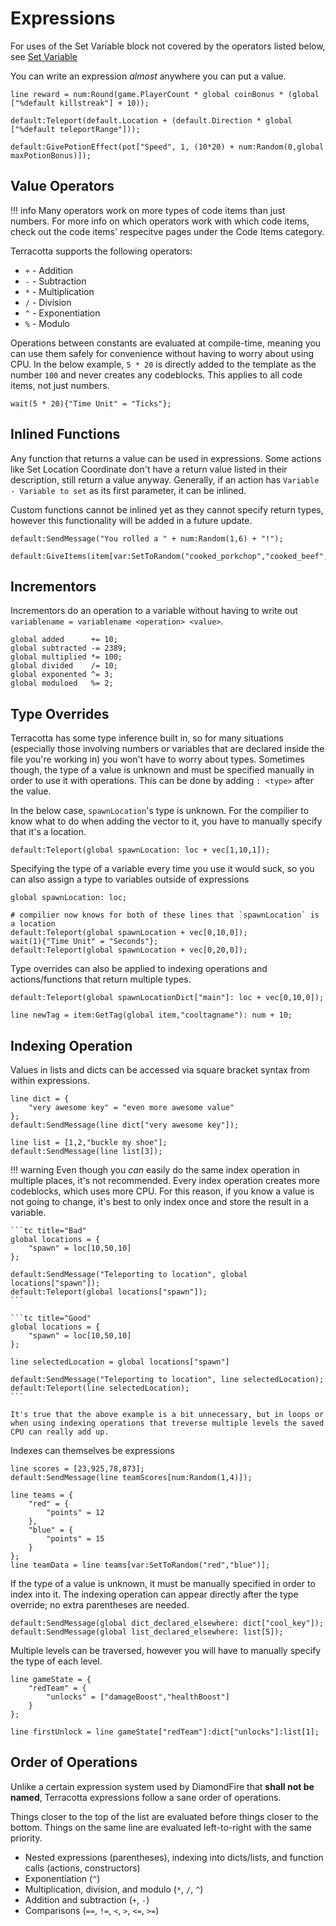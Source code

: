 # Expressions

For uses of the Set Variable block not covered by the operators listed below, see [Set Variable](../codeblocks/set_var.md)

You can write an expression *almost* anywhere you can put a value.

```tc title="Examples"
line reward = num:Round(game.PlayerCount * global coinBonus * (global ["%default killstreak"] + 10));

default:Teleport(default.Location + (default.Direction * global ["%default teleportRange"]));

default:GivePotionEffect(pot["Speed", 1, (10*20) + num:Random(0,global maxPotionBonus)]);
```

## Value Operators

!!! info
    Many operators work on more types of code items than just numbers. For more info on which operators work with which code items, check out the code items' respecitve pages under the Code Items category.

Terracotta supports the following operators:

 - `+` - Addition
 - `-` - Subtraction
 - `*` - Multiplication
 - `/` - Division
 - `^` - Exponentiation
 - `%` - Modulo

Operations between constants are evaluated at compile-time, meaning you can use them safely for convenience without having to worry about using CPU. In the below example, `5 * 20` is directly added to the template as the number `100` and never creates any codeblocks. This applies to all code items, not just numbers.

```tc
wait(5 * 20){"Time Unit" = "Ticks"};
```

## Inlined Functions
Any function that returns a value can be used in expressions. Some actions like Set Location Coordinate don't have a return value listed in their description, still return a value anyway. Generally, if an action has `Variable - Variable to set` as its first parameter, it can be inlined.

Custom functions cannot be inlined yet as they cannot specify return types, however this functionality will be added in a future update.

```tc title="Examples"
default:SendMessage("You rolled a " + num:Random(1,6) + "!");

default:GiveItems(item[var:SetToRandom("cooked_porkchop","cooked_beef","golden_carrot"),16]);
```

## Incrementors
Incrementors do an operation to a variable without having to write out `variablename = variablename <operation> <value>`.

```tc title="Incremetors"
global added      += 10;
global subtracted -= 2389;
global multiplied *= 100;
global divided    /= 10;
global exponented ^= 3;
global moduloed   %= 2;
```

## Type Overrides
Terracotta has some type inference built in, so for many situations (especially those involving numbers or variables that are declared inside the file you're working in) you won't have to worry about types. Sometimes though, the type of a value is unknown and must be specified manually in order to use it with operations. This can be done by adding `: <type>` after the value.

In the below case, `spawnLocation`'s type is unknown. For the compilier to know what to do when adding the vector to it, you have to manually specify that it's a location.
```tc
default:Teleport(global spawnLocation: loc + vec[1,10,1]);
```


Specifying the type of a variable every time you use it would suck, so you can also assign a type to variables outside of expressions
```tc
global spawnLocation: loc;

# compilier now knows for both of these lines that `spawnLocation` is a location
default:Teleport(global spawnLocation + vec[0,10,0]);
wait(1){"Time Unit" = "Seconds"};
default:Teleport(global spawnLocation + vec[0,20,0]);
```


Type overrides can also be applied to indexing operations and actions/functions that return multiple types.

```tc
default:Teleport(global spawnLocationDict["main"]: loc + vec[0,10,0]);

line newTag = item:GetTag(global item,"cooltagname"): num + 10;
```


## Indexing Operation

Values in lists and dicts can be accessed via square bracket syntax from within expressions.

```tc
line dict = {
    "very awesome key" = "even more awesome value"
};
default:SendMessage(line dict["very awesome key"]);

line list = [1,2,"buckle my shoe"];
default:SendMessage(line list[3]);
```

!!! warning
    Even though you *can* easily do the same index operation in multiple places, it's not recommended. Every index operation creates more codeblocks, which uses more CPU. For this reason, if you know a value is not going to change, it's best to only index once and store the result in a variable.

    ```tc title="Bad"
    global locations = {
        "spawn" = loc[10,50,10]
    };

    default:SendMessage("Teleporting to location", global locations["spawn"]);
    default:Teleport(global locations["spawn"]);
    ```

    ```tc title="Good"
    global locations = {
        "spawn" = loc[10,50,10]
    };

    line selectedLocation = global locations["spawn"]

    default:SendMessage("Teleporting to location", line selectedLocation);
    default:Teleport(line selectedLocation);
    ```

    It's true that the above example is a bit unnecessary, but in loops or when using indexing operations that treverse multiple levels the saved CPU can really add up.

Indexes can themselves be expressions
```tc
line scores = [23,925,78,873];
default:SendMessage(line teamScores[num:Random(1,4)]);

line teams = {
    "red" = {
        "points" = 12
    },
    "blue" = {
        "points" = 15
    }
};
line teamData = line teams[var:SetToRandom("red","blue")];
```

If the type of a value is unknown, it must be manually specified in order to index into it. The indexing operation can appear directly after the type override; no extra parentheses are needed.
```tc
default:SendMessage(global dict_declared_elsewhere: dict["cool_key"]);
default:SendMessage(global list_declared_elsewhere: list[5]);
```

Multiple levels can be traversed, however you will have to manually specify the type of each level.
```tc
line gameState = {
    "redTeam" = {
        "unlocks" = ["damageBoost","healthBoost"]
    }
};

line firstUnlock = line gameState["redTeam"]:dict["unlocks"]:list[1];
```

## Order of Operations

Unlike a certain expression system used by DiamondFire that **shall not be named**, Terracotta expressions follow a sane order of operations.

Things closer to the top of the list are evaluated before things closer to the bottom. Things on the same line are evaluated left-to-right with the same priority.

- Nested expressions (parentheses), indexing into dicts/lists, and function calls (actions, constructors)
- Exponentiation (`^`)
- Multiplication, division, and modulo (`*`, `/`, `^`)
- Addition and subtraction (`+`, `-`)
- Comparisons (`==`, `!=`, `<`, `>`, `<=`, `>=`)